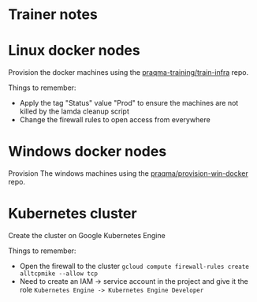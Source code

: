 # Trainer notes

# Linux docker nodes

Provision the docker machines using the [praqma-training/train-infra](https://github.com/praqma-training/train-infra) repo.

Things to remember:

 - Apply the tag "Status" value "Prod" to ensure the machines are not killed by the lamda cleanup script
 - Change the firewall rules to open access from everywhere

# Windows docker nodes

Provision The windows machines using the [praqma/provision-win-docker](https://github.com/Praqma/provision-win-docker) repo.

# Kubernetes cluster

Create the cluster on Google Kubernetes Engine

Things to remember:

 - Open the firewall to the cluster `gcloud compute firewall-rules create alltcpmike --allow tcp` 
 - Need to create an IAM -> service account in the project and give it the role `Kubernetes Engine -> Kubernetes Engine Developer`
